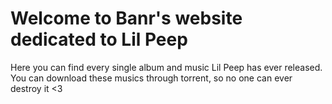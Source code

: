 # Welcome to Banr's website dedicated to Lil Peep

Here you can find every single album and music Lil Peep has ever released. You can download these musics through torrent, so no one can ever destroy it <3
